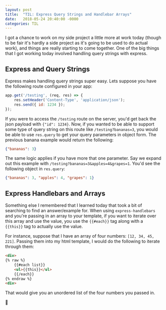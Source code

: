 ```yaml
---
layout: post
title:  "TIL: Express Query Strings and Handlebar Arrays"
date:   2018-05-24 20:40:00 -0000
categories: TIL
---
```

I got a chance to work on my side project a little more at work today (though to be fair it's hardly a side project as it's going to be used to do actual work), and things are really starting to come together. One of the big things that I got working today involved handling query strings with express.

## Express and Query Strings
Express makes handling query strings super easy. Lets suppose you have the following route configured in your app:

```js
app.get('/testing', (req, res) => {
    res.setHeader('Content-Type', 'application/json');
    res.send({ id: 1234 });
});
```

If you were to access the `/testing` route on the server, you'd get back the json payload with `{"id": 1234}`. Now, if you wanted to be able to support some type of query string on this route like `/testing?bananas=3`, you would be able to use `res.query` to get your query parameters in object form. The previous banana example would return the following:

```json
{"bananas": 3}
```

The same logic applies if you have more that one parameter. Say we expand out this example with `/testing?bananas=3&apples=4&grapes=1`. You'd see the following object in `res.query`:

```json
{"bananas": 3, "apples": 4, "grapes": 1}
```

## Express Handlebars and Arrays
Something else I remembered that I learned today that took a bit of searching to find an answer/example for. When using `express-handlebars` and you're passing in an array to your template, if you want to iterate over this array and use the value, you use the `{{#each}}` tag along with a `{{this}}` tag to actually use the value.

For instance, suppose that I have an array of four numbers: `[12, 34, 45, 221]`. Passing them into my html template, I would do the following to iterate through them:

```html
<div>
{% raw %}
    {{#each list}}
    <ul>{{this}}</ul>
    {{/each}}
{% endraw %}
<div>
```
That would give you an unordered list of the four numbers you passed in.

💚